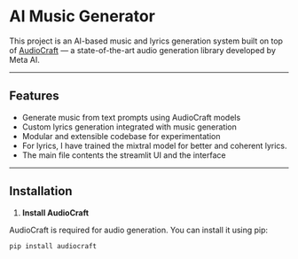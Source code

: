 # AI Music Generator

This project is an AI-based music and lyrics generation system built on top of [AudioCraft](https://github.com/facebookresearch/audiocraft) — a state-of-the-art audio generation library developed by Meta AI.

---

## Features

- Generate music from text prompts using AudioCraft models
- Custom lyrics generation integrated with music generation
- Modular and extensible codebase for experimentation
- For lyrics, I have trained the mixtral model for better and coherent lyrics.
- The main file contents the streamlit UI and the interface 
---

## Installation

1. **Install AudioCraft**

AudioCraft is required for audio generation. You can install it using pip:

```bash
pip install audiocraft
